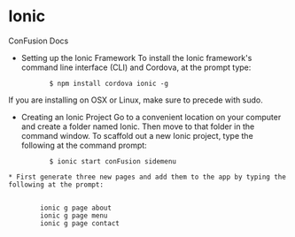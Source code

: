 # Ionic
ConFusion Docs 

   * Setting up the Ionic Framework
        To install the Ionic framework's command line interface (CLI) and Cordova, at the prompt type:

                $ npm install cordova ionic -g
                
If you are installing on OSX or Linux, make sure to precede with sudo.

   * Creating an Ionic Project
    Go to a convenient location on your computer and create a folder named Ionic. Then move to that folder in the command window.
    To scaffold out a new Ionic project, type the following at the command prompt:

                $ ionic start conFusion sidemenu
             
    * First generate three new pages and add them to the app by typing the following at the prompt:


            ionic g page about
            ionic g page menu
            ionic g page contact